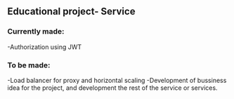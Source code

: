 ## Educational project- Service

### Currently made:
-Authorization using JWT

### To be made:
-Load balancer for proxy and horizontal scaling
-Development of bussiness idea for the project, and development the rest of the service or services.




